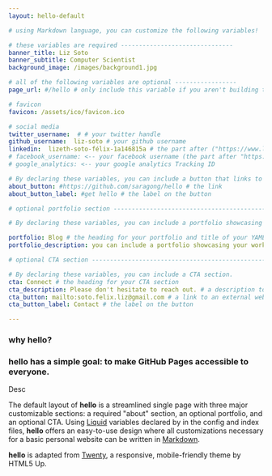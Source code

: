 ```yaml
---
layout: hello-default

# using Markdown language, you can customize the following variables!

# these variables are required -------------------------------
banner_title: Liz Soto
banner_subtitle: Computer Scientist
background_image: /images/background1.jpg

# all of the following variables are optional -----------------
page_url: #/hello # only include this variable if you aren't building the page to your primary domain

# favicon
favicon: /assets/ico/favicon.ico

# social media
twitter_username:  # # your twitter handle
github_username:  liz-soto # your github username
linkedin:  lizeth-soto-félix-1a146815a # the part after ("https://www.linkedin.com/in/...")
# facebook_username: <-- your facebook username (the part after "https://www.facebook.com/...")
# google_analytics: <-- your google analytics Tracking ID

# By declaring these variables, you can include a button that links to an external website or to media.
about_button: #https://github.com/saragong/hello # the link
about_button_label: #get hello # the label on the button

# optional portfolio section ------------------------------------------

# By declaring these variables, you can include a portfolio showcasing your work and organize your portfolio's items into a custom layout, all without adding any CSS. In addition, you must 1) create an HTML file in the_includes folder for each project with the text you'd like to display, and 2) create a YAML file in the _data folder describing the order in which each project should be shown and categorized. See `/includes/example.html` and `/_data/work.yml` for examples.

portfolio: Blog # the heading for your portfolio and title of your YAML file
portfolio_description: you can include a portfolio showcasing your work and organize your portfolio's items into a custom layout, all without adding any CSS. # a description to be desplayed below the heading and above the content

# optional CTA section --------------------------------------------------

# By declaring these variables, you can include a CTA section.
cta: Connect # the heading for your CTA section
cta_description: Please don't hesitate to reach out. # a description to be desplayed below the heading and above the content
cta_button: mailto:soto.felix.liz@gmail.com # a link to an external website or to media
cta_button_label: Contact # the label on the button

---			
```

[//]: # (write a bit about yourself here)
### why **hello**?  

### **hello** has a simple goal: to make GitHub Pages accessible to everyone.  

Desc

The default layout of **hello** is a streamlined single page with three major customizable sections: a required "about" section, an optional portfolio, and an optional CTA. Using [Liquid](https://shopify.github.io/liquid/) variables declared by in the config and index files, **hello** offers an easy-to-use design where all customizations necessary for a basic personal website can be written in [Markdown](https://www.markdownguide.org/basic-syntax/).  


**hello** is adapted from [Twenty](https://html5up.net/twenty), a responsive, mobile-friendly theme by HTML5 Up.
